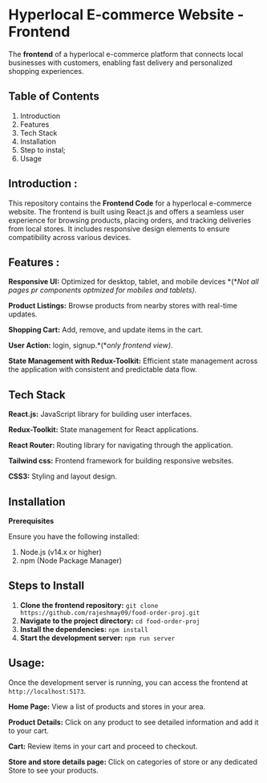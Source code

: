 # Hyperlocal E-commerce Website - Frontend
The **frontend** of a hyperlocal e-commerce platform that connects local businesses with customers, enabling fast delivery and personalized shopping experiences.

## Table of Contents
1. Introduction
2. Features
3. Tech Stack
4. Installation
5. Step to instal;
6. Usage

## Introduction :
This repository contains the **Frontend Code** for a hyperlocal e-commerce website. The frontend is built using React.js and offers a seamless user experience for browsing products, placing orders, and tracking deliveries from local stores. It includes responsive design elements to ensure compatibility across various devices.

## Features :
**Responsive UI:** Optimized for desktop, tablet, and mobile devices *(**Not all pages pr components optmized for mobiles and tablets).*

**Product Listings:** Browse products from nearby stores with real-time updates.

**Shopping Cart:** Add, remove, and update items in the cart.

**User Action:** login, signup.*(**only frontend view).*

**State Management with Redux-Toolkit:** Efficient state management across the application with consistent and predictable data flow.

## Tech Stack
**React.js:** JavaScript library for building user interfaces.

**Redux-Toolkit:** State management for React applications.

**React Router:** Routing library for navigating through the application.

**Tailwind css:** Frontend framework for building responsive websites.

**CSS3:** Styling and layout design.

## Installation
**Prerequisites**

Ensure you have the following installed:

1. Node.js (v14.x or higher)
2. npm (Node Package Manager)

## Steps to Install
1. **Clone the frontend repository:**
   `git clone https://github.com/rajeshmay09/food-order-proj.git`
2. **Navigate to the project directory:**
    `cd food-order-proj`
3. **Install the dependencies:**
    `npm install`
4. **Start the development server:**
       `npm run server`
   
## Usage: 
Once the development server is running, you can access the frontend at `http://localhost:5173`.

**Home Page:** View a list of products and stores in your area.

**Product Details:** Click on any product to see detailed information and add it to your cart.

**Cart:** Review items in your cart and proceed to checkout.

**Store and store details page:** Click on categories of store or any dedicated Store to see your products.
